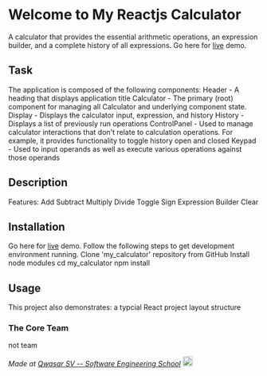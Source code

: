 # Welcome to My Reactjs Calculator
A calculator that provides the essential arithmetic operations, an expression builder, and a complete history of all expressions.
Go here for <a href="https://peaceful-palmier-54c4c9.netlify.app">live</a> demo.

## Task
The application is composed of the following components:
Header - A heading that displays application title
Calculator - The primary (root) component for managing all Calculator and underlying component state.
Display - Displays the calculator input, expression, and history
History - Displays a list of previously run operations
ControlPanel - Used to manage calculator interactions that don't relate to calculation operations. For example, it provides functionality to toggle history open and closed
Keypad - Used to input operands as well as execute various operations against those operands

## Description
Features:
Add
Subtract
Multiply
Divide
Toggle Sign
Expression Builder
Clear

## Installation
Go here for <a href="https://peaceful-palmier-54c4c9.netlify.app">live</a> demo.
Follow the following steps to get development environment running.
Clone 'my_calculator' repository from GitHub
Install node modules
cd my_calculator
npm install

## Usage
This project also demonstrates:
a typcial React project layout structure

### The Core Team
not team


<span><i>Made at <a href='https://qwasar.io'>Qwasar SV -- Software Engineering School</a></i></span>
<span><img alt="Qwasar SV -- Software Engineering School's Logo" src='https://storage.googleapis.com/qwasar-public/qwasar-logo_50x50.png' width='20px'></span>
